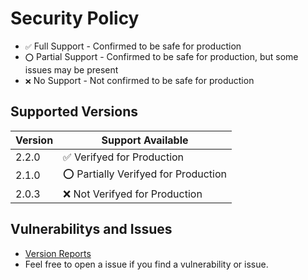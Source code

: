 # Security Policy
+ `✅` Full Support - Confirmed to be safe for production
+ `⭕` Partial Support - Confirmed to be safe for production, but some issues may be present
+ `❌` No Support - Not confirmed to be safe for production

## Supported Versions

| Version | Support Available |
| ------- | -----------------------------  |
| 2.2.0   | ✅ Verifyed for Production |
| 2.1.0   | ⭕ Partially Verifyed for Production |
| 2.0.3   | ❌ Not Verifyed for Production |

## Vulnerabilitys and Issues
+ [Version Reports](./Reports.md)
+ Feel free to open a issue if you find a vulnerability or issue.